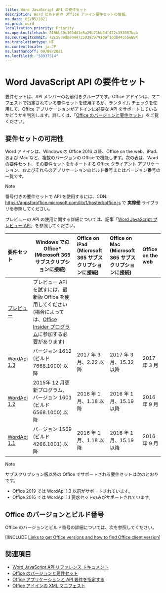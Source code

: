 ```yaml
---
title: Word JavaScript API の要件セット
description: Word ビルド用の Office アドイン要件セットの情報。
ms.date: 05/05/2021
ms.prod: word
localization_priority: Priority
ms.openlocfilehash: 816bb49c165d41e5a29b71bb8df422c353087bab
ms.sourcegitcommit: 42c55a8d8e0447258393979a09f1ddb44c6be884
ms.translationtype: HT
ms.contentlocale: ja-JP
ms.lasthandoff: 09/08/2021
ms.locfileid: "58937514"
---
```

# <a name="word-javascript-api-requirement-sets"></a>Word JavaScript API の要件セット

要件セットは、API メンバーの名前付きグループです。Office アドインは、マニフェストで指定されている要件セットを使用するか、ランタイム チェックを使用して、Office アプリケーションがアドインに必要な API をサポートしているかどうかを判別します。詳しくは、「[Office のバージョンと要件セット](../../develop/office-versions-and-requirement-sets.md)」をご覧ください。

## <a name="requirement-set-availability"></a>要件セットの可用性

Word アドインは、Windows の Office 2016 以降、Office on the web、iPad、および Mac など、複数のバージョンの Office で機能します。次の表は、Word の要件セット、その要件セットをサポートする Office クライアント アプリケーション、およびそれらのアプリケーションのビルド番号またはバージョン番号の一覧です。

> [!NOTE]
> 番号付きの要件セットで API を使用するには、CDN: https://appsforoffice.microsoft.com/lib/1/hosted/office.js で **実稼働** ライブラリを参照してください。
>
> プレビューの API の使用に関する詳細については、記事「[Word JavaScript プレビュー API](word-preview-apis.md)」を参照してください。

|  要件セット  |   Windows での Office\*<br>(Microsoft 365 サブスクリプションに接続)  |  Office on iPad<br>(Microsoft 365 サブスクリプションに接続)  |  Office on Mac<br>(Microsoft 365 サブスクリプションに接続)  | Office on the web  |
|:-----|-----|:-----|:-----|:-----|
| [プレビュー](word-preview-apis.md) | プレビュー API を試すには、最新版 Office を使用してください (場合によっては、[Office Insider プログラム](https://insider.office.com)に参加する必要があります) |
| [WordApi 1.3](word-api-1-3-requirement-set.md) | バージョン 1612 (ビルド 7668.1000) 以降| 2017 年 3 月、2.22 以降 | 2017 年 3 月、15.32 以降| 2017 年 3 月 |
| [WordApi 1.2](word-api-1-2-requirement-set.md) | 2015年 12 月更新プログラム、バージョン 1601 (ビルド 6568.1000) 以降 | 2016 年 1 月、1.18 以降 | 2016 年 1 月、15.19 以降| 2016 年 9 月 |
| [WordApi 1.1](word-api-1-1-requirement-set.md) | バージョン 1509 (ビルド 4266.1001) 以降| 2016 年 1 月、1.18 以降 | 2016 年 1 月、15.19 以降| 2016 年 9 月 |

> [!NOTE]
> サブスクリプション版以外の Office でサポートされる要件セットは次のとおりです。
>
> - Office 2019 では WordApi 1.3 以前がサポートされています。
> - Office 2016 では WordApi 1.1 要求セットのみがサポートされています。

## <a name="office-versions-and-build-numbers"></a>Office のバージョンとビルド番号

Office のバージョンとビルド番号の詳細については、次を参照してください。

[!INCLUDE [Links to get Office versions and how to find Office client version](../../includes/links-get-office-versions-builds.md)]

## <a name="see-also"></a>関連項目

- [Word JavaScript API リファレンス ドキュメント](/javascript/api/word)
- [Office のバージョンと要件セット](../../develop/office-versions-and-requirement-sets.md)
- [Office アプリケーションと API 要件を指定する](../../develop/specify-office-hosts-and-api-requirements.md)
- [Office アドインの XML マニフェスト](../../develop/add-in-manifests.md)

